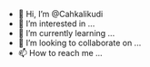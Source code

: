 - 👋 Hi, I’m @Cahkalikudi
- 👀 I’m interested in ...
- 🌱 I’m currently learning ...
- 💞️ I’m looking to collaborate on ...
- 📫 How to reach me ...

<!---
Cahkalikudi/Cahkalikudi is a ✨ special ✨ repository because its `README.md` (this file) appears on your GitHub profile.
You can click the Preview link to take a look at your changes.
--->
